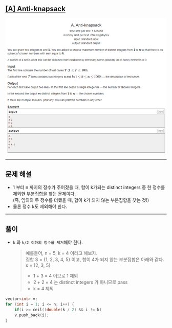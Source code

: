 ## **[[A] Anti-knapsack](https://codeforces.com/contest/1493/problem/A)**
![](imgs/1.PNG)
___
## 문제 해설
- 1 부터 n 까지의 정수가 주어졌을 때, 합이 k가되는 distinct integers 중 한 정수를 제외한 부분집합을 찾는 문제이다.<br> (즉, 임의의 두 정수를 더했을 때, 합이 k가 되지 않는 부분집합을 찾는 것!)
- 물론 정수 k도 제외해야 한다.
___
## 풀이
- `k` 와 `k/2 이하의 정수를 제거`해야 한다.
    > 예를들어, n = 5, k = 4 이라고 해보자.<br>
    > 집합 S = {1, 2, 3, 4, 5} 이고, 합이 4가 되지 않는 부분집합은 아래와 같다.<br>
    > s = {2, 3, 5}<br>
    > - 1 + 3 = 4 이므로 1 제외<br>
    > - 2 + 2 = 4 는 distinct integers 가 아니므로 pass<br>
    > - k = 4 제외
```c++
vector<int> v;
for (int i = 1; i <= n; i++) {
	if(i >= ceil((double)k / 2) && i != k)
	v.push_back(i);
}
```